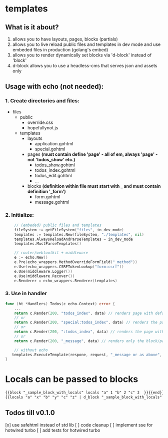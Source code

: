 # templates

## What is it about?

1. allows you to have layouts, pages, blocks (partials) 
2. allows you to live reload public files and templates in dev mode and use embeded files in production (golang's embed)
3. allows you to render dynamically set blocks via 'd-block' instead of 'block'
4. d-block allows you to use a headless-cms that serves json and assets only

## Usage with echo (not needed):

### 1. Create directories and files:

- files
    - public
        - override.css
        - hopefullynot.js
    - templates
        - layouts
            - application.gohtml
            - special.gohtml  
        - pages **(must contain define 'page' - all of em, always 'page' - not 'todos_show' etc.)**
            - todos_show.gohtml
            - todos_index.gohtml
            - todos_edit.gohtml
            - ...
        - blocks **(definition within file must start with _ and must contain definition '_form')**
            - form.gohtml
            - message.gohtml


### 2. Initialize:
```go
	// (embeded) public files and templates
	fileSystem := getFileSystem("files", in_dev_mode)
	templates := templates.New(fileSystem, "./templates", nil)
	templates.AlwaysReloadAndParseTemplates = in_dev_mode
	templates.MustParseTemplates()

	// router/webtoolkit + middleware
	e := echo.New()
	e.Pre(echo_wrappers.MethodOverrideFormField("_method"))
	e.Use(echo_wrappers.CSRFTokenLookup("form:csrf"))
	e.Use(middleware.Logger())
	e.Use(middleware.Recover())
	e.Renderer = echo_wrappers.Renderer(templates)
```

### 3. Use in handler
```go
func (ht *Handlers) Todos(c echo.Context) error {
	...
	return c.Render(200, "todos_index", data) // renders page with default layout 'application'
    // or
    return c.Render(200, "special:todos_index", data) // renders the page with the 'special' layout
    // or
    return c.Render(200, ":todos_index", data) // renders the page without a layout 
    // or
    return c.Render(200, "_message", data) // renders only the block/partial/snippet/... without a page or layout

    // without echo
   templates.ExecuteTemplate(respone, request, "_message or as above", data)
}

```

# Locals can be passed to blocks

```html
{{block "_sample_block_with_locals" locals "a" 1 "b" 2 "c" 3  }}{{end}}
{{locals "a" "x" "b" "y" "c" "z" | d_block "_sample_block_with_locals"   }}
```

## Todos till v0.1.0
[x] use safehtml instead of std lib
[ ] code cleanup
[ ] implement sse for hotwired turbo
[ ] add tests for hotwired turbo

